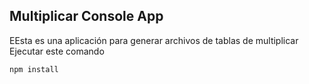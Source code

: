 ## Multiplicar Console App

EEsta es una aplicación para generar archivos de tablas de multiplicar
Ejecutar este comando 

```
npm install
```